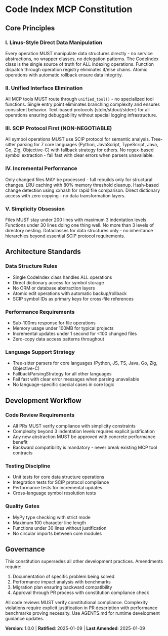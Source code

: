 <!--
Sync Impact Report:
Version change: 1.0.0 → 1.0.0 (initial constitution)
Modified principles: None (initial creation)
Added sections: Core Principles (5), Architecture Standards, Development Workflow, Governance
Removed sections: None
Templates requiring updates: ✅ plan-template.md, ✅ spec-template.md, ✅ tasks-template.md
Follow-up TODOs: None
-->

# Code Index MCP Constitution

## Core Principles

### I. Linus-Style Direct Data Manipulation
Every operation MUST manipulate data structures directly - no service abstractions, no wrapper classes, no delegation patterns. The CodeIndex class is the single source of truth for ALL indexing operations. Function dispatch through operation registry eliminates if/else chains. Atomic operations with automatic rollback ensure data integrity.

### II. Unified Interface Elimination
All MCP tools MUST route through `unified_tool()` - no specialized tool functions. Single entry point eliminates branching complexity and ensures consistent behavior. Text-based protocols (stdin/stdout/stderr) for all operations ensuring debuggability without special logging infrastructure.

### III. SCIP Protocol First (NON-NEGOTIABLE)
All symbol operations MUST use SCIP protocol for semantic analysis. Tree-sitter parsing for 7 core languages (Python, JavaScript, TypeScript, Java, Go, Zig, Objective-C) with fallback strategy for others. No regex-based symbol extraction - fail fast with clear errors when parsers unavailable.

### IV. Incremental Performance
Only changed files MAY be processed - full rebuilds only for structural changes. LRU caching with 80% memory threshold cleanup. Hash-based change detection using xxhash for rapid file comparison. Direct dictionary access with zero copying - no data transformation layers.

### V. Simplicity Obsession
Files MUST stay under 200 lines with maximum 3 indentation levels. Functions under 30 lines doing one thing well. No more than 3 levels of directory nesting. Dataclasses for data structures only - no inheritance hierarchies beyond essential SCIP protocol requirements.

## Architecture Standards

### Data Structure Rules
- Single CodeIndex class handles ALL operations
- Direct dictionary access for symbol storage
- No ORM or database abstraction layers
- Atomic edit operations with automatic backup/rollback
- SCIP symbol IDs as primary keys for cross-file references

### Performance Requirements
- Sub-100ms response for file operations
- Memory usage under 100MB for typical projects
- Incremental updates under 1 second for <100 changed files
- Zero-copy data access patterns throughout

### Language Support Strategy
- Tree-sitter parsers for core languages (Python, JS, TS, Java, Go, Zig, Objective-C)
- FallbackParsingStrategy for all other languages
- Fail fast with clear error messages when parsing unavailable
- No language-specific special cases in core logic

## Development Workflow

### Code Review Requirements
- All PRs MUST verify compliance with simplicity constraints
- Complexity beyond 3 indentation levels requires explicit justification
- Any new abstraction MUST be approved with concrete performance benefit
- Backward compatibility is mandatory - never break existing MCP tool contracts

### Testing Discipline
- Unit tests for core data structure operations
- Integration tests for SCIP protocol compliance
- Performance tests for incremental updates
- Cross-language symbol resolution tests

### Quality Gates
- MyPy type checking with strict mode
- Maximum 100 character line length
- Functions under 30 lines without justification
- No circular imports between core modules

## Governance

This constitution supersedes all other development practices. Amendments require:
1. Documentation of specific problem being solved
2. Performance impact analysis with benchmarks
3. Migration plan ensuring backward compatibility
4. Approval through PR process with constitution compliance check

All code reviews MUST verify constitutional compliance. Complexity violations require explicit justification in PR description with performance benchmarks proving necessity. Use AGENTS.md for runtime development guidance updates.

**Version**: 1.0.0 | **Ratified**: 2025-01-09 | **Last Amended**: 2025-01-09
